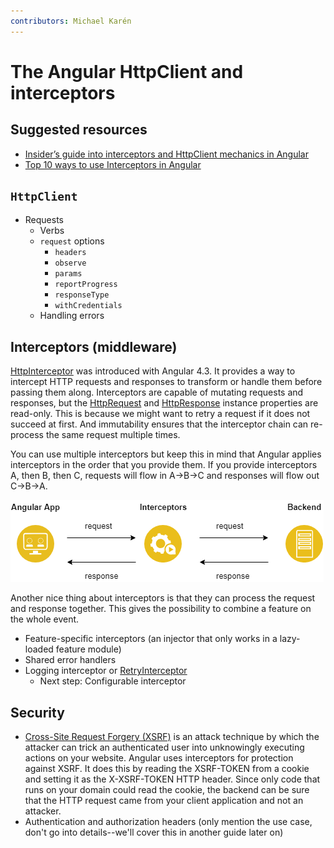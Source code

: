 ```yaml
---
contributors: Michael Karén
---
```


# The Angular HttpClient and interceptors

## Suggested resources

- [Insider’s guide into interceptors and HttpClient mechanics in Angular](https://blog.angularindepth.com/insiders-guide-into-interceptors-and-httpclient-mechanics-in-angular-103fbdb397bf)
- [Top 10 ways to use Interceptors in Angular](https://blog.angularindepth.com/top-10-ways-to-use-interceptors-in-angular-db450f8a62d6)

## `HttpClient`

- Requests
  - Verbs
  - `request` options
    - `headers`
    - `observe`
    - `params`
    - `reportProgress`
    - `responseType`
    - `withCredentials`
  - Handling errors

## Interceptors (middleware)

[HttpInterceptor](https://angular.io/api/common/http/HttpInterceptor) was introduced with Angular 4.3.
It provides a way to intercept HTTP requests and responses to transform or handle them before passing them along.
Interceptors are capable of mutating requests and responses, but the [HttpRequest](https://angular.io/api/common/http/HttpRequest)
and [HttpResponse](https://angular.io/api/common/http/HttpResponse) instance properties are read-only.
This is because we might want to retry a request if it does not succeed at first.
And immutability ensures that the interceptor chain can re-process the same request multiple times.

You can use multiple interceptors but keep this in mind that Angular applies interceptors in the order that you provide them.
If you provide interceptors A, then B, then C, requests will flow in A->B->C and responses will flow out C->B->A.

![Interceptors flow](/images/interceptors-flow.png 'Interceptors flow')

Another nice thing about interceptors is that they can process the request and response together.
This gives the possibility to combine a feature on the whole event.

- Feature-specific interceptors (an injector that only works in a lazy-loaded
  feature module)
- Shared error handlers
- Logging interceptor or [RetryInterceptor](https://www.youtube.com/watch?v=EoSn8qASqQA&t=283)
  - Next step: Configurable interceptor

## Security

- [Cross-Site Request Forgery (XSRF)](https://en.wikipedia.org/wiki/Cross-site_request_forgery) is an attack technique by which the attacker can trick an authenticated user into unknowingly executing actions on your website. 
Angular uses interceptors for protection against XSRF. It does this by reading the XSRF-TOKEN from a cookie and setting it as the X-XSRF-TOKEN HTTP header. Since only code that runs on your domain could read the cookie, the backend can be sure that the HTTP request came from your client application and not an attacker.
- Authentication and authorization headers (only mention the use case, don't go
  into details--we'll cover this in another guide later on)
